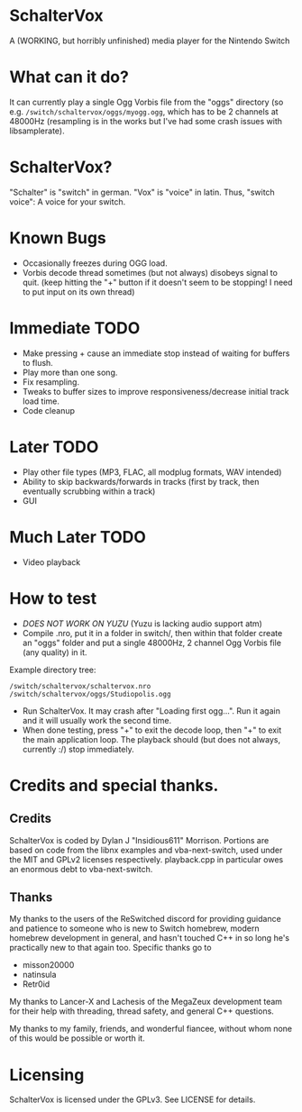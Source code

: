 # SchalterVox
A (WORKING, but horribly unfinished) media player for the Nintendo Switch

# What can it do?
It can currently play a single Ogg Vorbis file from the "oggs" directory (so e.g. `/switch/schaltervox/oggs/myogg.ogg`, which has to be 2 channels at 48000Hz (resampling is in the works but I've had some crash issues with libsamplerate). 

# SchalterVox?
"Schalter" is "switch" in german. "Vox" is "voice" in latin. Thus, "switch voice": A voice for your switch.

# Known Bugs
* Occasionally freezes during OGG load.
* Vorbis decode thread sometimes (but not always) disobeys signal to quit. (keep hitting the "+" button if it doesn't seem to be stopping! I need to put input on its own thread)

# Immediate TODO
* Make pressing + cause an immediate stop instead of waiting for buffers to flush.
* Play more than one song.
* Fix resampling.
* Tweaks to buffer sizes to improve responsiveness/decrease initial track load time.
* Code cleanup

# Later TODO
* Play other file types (MP3, FLAC, all modplug formats, WAV intended)
* Ability to skip backwards/forwards in tracks (first by track, then eventually scrubbing within a track)
* GUI

# Much Later TODO
* Video playback

# How to test
* *DOES NOT WORK ON YUZU* (Yuzu is lacking audio support atm)
* Compile .nro, put it in a folder in switch/, then within that folder create an "oggs" folder and put a single 48000Hz, 2 channel Ogg Vorbis file (any quality) in it.

Example directory tree:
```
/switch/schaltervox/schaltervox.nro
/switch/schaltervox/oggs/Studiopolis.ogg
```


* Run SchalterVox. It may crash after "Loading first ogg...". Run it again and it will usually work the second time.
* When done testing, press "+" to exit the decode loop, then "+" to exit the main application loop. The playback should (but does not always, currently :/) stop immediately.

# Credits and special thanks.
## Credits
SchalterVox is coded by Dylan J "Insidious611" Morrison. Portions are based on code from the libnx examples and vba-next-switch, used under the MIT and GPLv2 licenses respectively. playback.cpp in particular owes an enormous debt to vba-next-switch.

## Thanks
My thanks to the users of the ReSwitched discord for providing guidance and patience to someone who is new to Switch homebrew, modern homebrew development in general, and hasn't touched C++ in so long he's practically new to that again too. Specific thanks go to
 * misson20000
 * natinsula
 * Retr0id

My thanks to Lancer-X and Lachesis of the MegaZeux development team for their help with threading, thread safety, and general C++ questions.

My thanks to my family, friends, and wonderful fiancee, without whom none of this would be possible or worth it.

# Licensing
SchalterVox is licensed under the GPLv3. See LICENSE for details. 
